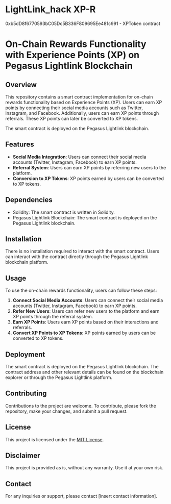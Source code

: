 # LightLink_hack XP-R
 
0xb5dD8f6770593bC05Dc5B336F809695Ee481c991 - XPToken contract

# On-Chain Rewards Functionality with Experience Points (XP) on Pegasus Lightlink Blockchain

## Overview
This repository contains a smart contract implementation for on-chain rewards functionality based on Experience Points (XP). Users can earn XP points by connecting their social media accounts such as Twitter, Instagram, and Facebook. Additionally, users can earn XP points through referrals. These XP points can later be converted to XP tokens.

The smart contract is deployed on the Pegasus Lightlink blockchain.

## Features
- **Social Media Integration**: Users can connect their social media accounts (Twitter, Instagram, Facebook) to earn XP points.
- **Referral System**: Users can earn XP points by referring new users to the platform.
- **Conversion to XP Tokens**: XP points earned by users can be converted to XP tokens.

## Dependencies
- Solidity: The smart contract is written in Solidity.
- Pegasus Lightlink Blockchain: The smart contract is deployed on the Pegasus Lightlink blockchain.

## Installation
There is no installation required to interact with the smart contract. Users can interact with the contract directly through the Pegasus Lightlink blockchain platform.

## Usage
To use the on-chain rewards functionality, users can follow these steps:

1. **Connect Social Media Accounts**: Users can connect their social media accounts (Twitter, Instagram, Facebook) to earn XP points.
2. **Refer New Users**: Users can refer new users to the platform and earn XP points through the referral system.
3. **Earn XP Points**: Users earn XP points based on their interactions and referrals.
4. **Convert XP Points to XP Tokens**: XP points earned by users can be converted to XP tokens.

## Deployment
The smart contract is deployed on the Pegasus Lightlink blockchain. The contract address and other relevant details can be found on the blockchain explorer or through the Pegasus Lightlink platform.

## Contributing
Contributions to the project are welcome. To contribute, please fork the repository, make your changes, and submit a pull request.

## License
This project is licensed under the [MIT License](LICENSE).

## Disclaimer
This project is provided as is, without any warranty. Use it at your own risk.

## Contact
For any inquiries or support, please contact [insert contact information].

